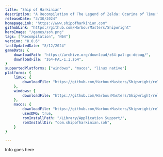 ```yaml
---
title: "Ship of Harkinian"
description: "A Recompilation of The Legend of Zelda: Ocarina of Time!"
releaseDate: "3/30/2024"
homepageLink: "https://www.shipofharkinian.com"
githubLink: "https://github.com/HarbourMasters/Shipwright"
heroImage: "/games/soh.png"
tags: ["Recompilation", "N64"]
version: "8.0.6"
lastUpdatedDate: "8/12/2024"
gameData: {
    downloadPath: "https://archive.org/download/z64-pal-gc-debug/",
    downloadFile: "z64-PAL-1.1.z64",
}
supportedPlatforms: ["windows", "macos", "linux native"]
platforms: {
    linux: {
        downloadFile: "https://github.com/HarbourMasters/Shipwright/releases/download/8.0.6/SoH-MacReady-Golf-Linux-Performance.zip",
    },
    windows: {
        downloadFile: "https://github.com/HarbourMasters/Shipwright/releases/download/8.0.6/SoH-MacReady-Golf-Win64.zip",
    },
    macos: {
        downloadFile: "https://github.com/HarbourMasters/Shipwright/releases/download/8.0.6/SoH-MacReady-Golf-Mac.zip",
        usesDMG: true,
        romInstallPath: "/Library/Application Support/",
        romInstallDir: "com.shipofharkinian.soh",
    }
}

---
```


Info goes here